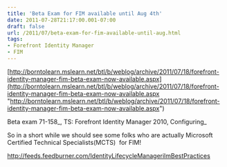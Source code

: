 ```yaml
---
title: 'Beta Exam for FIM available until Aug 4th'
date: 2011-07-28T21:17:00.001-07:00
draft: false
url: /2011/07/beta-exam-for-fim-available-until-aug.html
tags: 
- Forefront Identity Manager
- FIM
---
```


[http://borntolearn.mslearn.net/btl/b/weblog/archive/2011/07/18/forefront-identity-manager-fim-beta-exam-now-available.aspx](http://borntolearn.mslearn.net/btl/b/weblog/archive/2011/07/18/forefront-identity-manager-fim-beta-exam-now-available.aspx "http://borntolearn.mslearn.net/btl/b/weblog/archive/2011/07/18/forefront-identity-manager-fim-beta-exam-now-available.aspx")

Beta exam 71-158_, TS: Forefront Identity Manager 2010, Configuring_

So in a short while we should see some folks who are actually Microsoft Certified Technical Specialists(MCTS)  for FIM!

http://feeds.feedburner.com/IdentityLifecycleManagerilmBestPractices